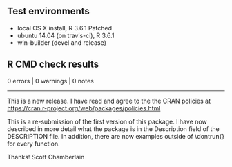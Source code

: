 ## Test environments

* local OS X install, R 3.6.1 Patched
* ubuntu 14.04 (on travis-ci), R 3.6.1
* win-builder (devel and release)

## R CMD check results

0 errors | 0 warnings | 0 notes

---

This is a new release. I have read and agree to the the
CRAN policies at https://cran.r-project.org/web/packages/policies.html

This is a re-submission of the first version of this package. I have
now described in more detail what the package is in the Description
field of the DESCRIPTION file. In addition, there are now examples
outside of \dontrun{} for every function.

Thanks!
Scott Chamberlain

